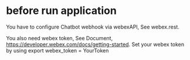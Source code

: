 # before run application

You have to configure Chatbot webhook via webexAPI, See webex.rest.

You also need webex token, See Document, https://developer.webex.com/docs/getting-started.
Set your webex token by using
export webex_token = YourToken